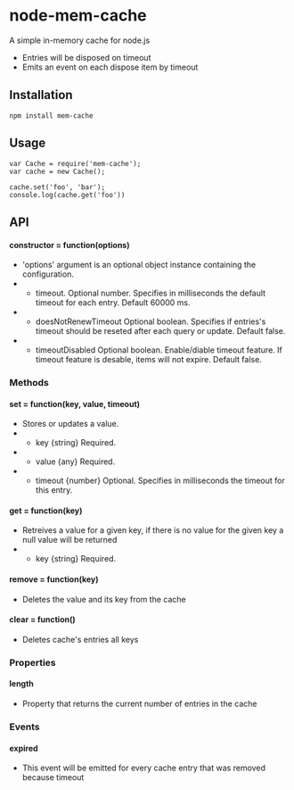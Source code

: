 # node-mem-cache

A simple in-memory cache for node.js
- Entries will be disposed on timeout
- Emits an event on each dispose item by timeout

## Installation

    npm install mem-cache

## Usage

    var Cache = require('mem-cache');
    var cache = new Cache();

    cache.set('foo', 'bar');
    console.log(cache.get('foo'))

## API

#### constructor = function(options)
* 'options' argument is an optional object instance containing the configuration. 
*   - timeout.              Optional number. Specifies in milliseconds the default timeout for each entry. Default 60000 ms.
*   - doesNotRenewTimeout   Optional boolean. Specifies if entries's timeout should be reseted after each query or update. Default false.
*   - timeoutDisabled       Optional boolean. Enable/diable timeout feature. If timeout feature is desable, items will not expire. Default false.

### Methods

#### set = function(key, value, timeout)
* Stores or updates a value.
* - key     {string} Required. 
* - value   {any}    Required.
* - timeout {number} Optional. Specifies in milliseconds the timeout for this entry.

#### get = function(key)
* Retreives a value for a given key, if there is no value for the given key a null value will be returned
* - key     {string} Required.

#### remove = function(key)
* Deletes the value and its key from the cache

#### clear = function()
* Deletes cache's entries all keys

### Properties

#### length 
* Property that returns the current number of entries in the cache

### Events

#### expired 
* This event will be emitted for every cache entry that was removed because timeout